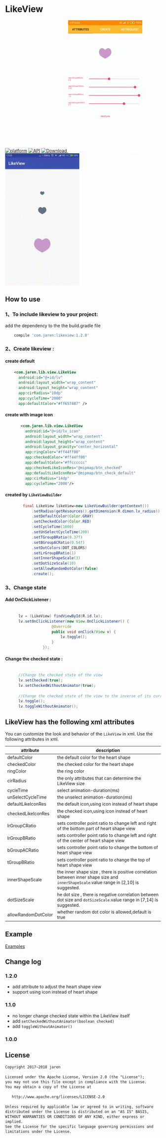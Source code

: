 
 # LikeView

[![platform](https://img.shields.io/badge/platform-Android-yellow.svg)](https://www.android.com)
[![API](https://img.shields.io/badge/API-14%2B-brightgreen.svg?style=flat)](https://android-arsenal.com/api?level=14)
[![Download](https://api.bintray.com/packages/qkxyjren/maven/likeview/images/download.svg) ](https://bintray.com/qkxyjren/maven/likeview/_latestVersion)
![preview 1.2.0](images/screenshot120.gif)
![preview 1.0.0](images/screenshot.gif)

## How to use

### 1、To include likeview to your project:

add the dependency to the the  build.gradle file

```gradle
    compile 'com.jaren:likeview:1.2.0'
```
### 2、Create likeview :

#### create default
  ```xml
      <com.jaren.lib.view.LikeView
        android:id="@+id/lv"
        android:layout_width="wrap_content"
        android:layout_height="wrap_content"
        app:cirRadius="10dp"
        app:cycleTime="2000"
        app:defaultColor="#ff657487" />
``` 
#### create with image icon
```xml
       <com.jaren.lib.view.LikeView
         android:id="@+id/lv_icon"
         android:layout_width="wrap_content"
         android:layout_height="wrap_content"
         android:layout_gravity="center_horizontal"
         app:ringColor="#ff44ff00"
         app:checkedColor="#ff44ff00"
         app:defaultColor="#ffcccccc"
         app:checkedLikeIconRes="@mipmap/btn_checked"
         app:defaultLikeIconRes="@mipmap/btn_check_default"
         app:cirRadius="14dp"
         app:cycleTime="2000"/>
```
#### created by `LikeViewBuilder`
```java
        final LikeView likeView=new LikeViewBuilder(getContext())
            .setRadius(getResources().getDimension(R.dimen.lv_radius))
            .setDefaultColor(Color.GRAY)
            .setCheckedColor(Color.RED)
            .setCycleTime(1600)
            .setUnSelectCycleTime(200)
            .setTGroupBRatio(0.37f)
            .setBGroupACRatio(0.54f)
            .setDotColors(DOT_COLORS)
            .setLrGroupBRatio(1)
            .setInnerShapeScale(3)
            .setDotSizeScale(10)
            .setAllowRandomDotColor(false)
            .create();

```

### 3、Change state
#### Add OnClickListener :

  ```java

        lv = (LikeView) findViewById(R.id.lv);
        lv.setOnClickListener(new View.OnClickListener() {
                       @Override
                       public void onClick(View v) {
                           lv.toggle();
                       }
                   });
```
#### Change the checked state :

  ```java

        //Change the checked state of the view
        lv.setChecked(true);
        lv.setCheckedWithoutAnimator(true);

        //Change the checked state of the view to the inverse of its current state
        lv.toggle();
        lv.toggleWithoutAnimator();
```
## LikeView has the following xml attributes

You can customize the look and behavior of the `LikeView` in xml. Use the following attributes in xml.

| attribute | description |
| --------------- | --------------------- |
|defaultColor|the default color for the heart shape|
|checkedColor|the checked color for the heart shape|
|ringColor|the ring color|
|cirRadius|the only attributes that can determine the LikeView size|
|cycleTime|select animation-duration(ms)|
|unSelectCycleTime|the unselect animation-duration(ms)|
|defaultLikeIconRes|the default icon,using icon instead of heart shape|
|checkedLikeIconRes|the checked icon,using icon instead of heart shape|
|lrGroupCRatio|sets controller point ratio to change left and right of the bottom part of heart shape view|
|lrGroupBRatio|sets controller point ratio to change left and right of the center of heart shape view|
|bGroupACRatio|sets controller point ratio to change the bottom of heart shape view|
|tGroupBRatio|sets controller point ratio to change the top of heart shape view|
|innerShapeScale|the inner shape size , there is  positive correlation between  inner shape size and `innerShapeScale`.value range in [2,10] is suggested.|
|dotSizeScale|he dot size , there is  negative correlation between dot size and `dotSizeScale`.value range in [7,14] is suggested. |
|allowRandomDotColor|whether random dot color is allowed,default is true|



## Example

[Examples](https://github.com/qkxyjren/LikeView/tree/master/app)

## Change log

### 1.2.0
- add attribute to adjust the heart shape view
- support using icon instead of heart shape

### 1.1.0
- no longer change checked state within the LikeView itself
- add `setCheckedWithoutAnimator(boolean checked)`
- add `toggleWithoutAnimator()`

### 1.0.0

License
----------

    Copyright 2017~2018 jaren

    Licensed under the Apache License, Version 2.0 (the "License");
    you may not use this file except in compliance with the License.
    You may obtain a copy of the License at

       http://www.apache.org/licenses/LICENSE-2.0

    Unless required by applicable law or agreed to in writing, software
    distributed under the License is distributed on an "AS IS" BASIS,
    WITHOUT WARRANTIES OR CONDITIONS OF ANY KIND, either express or implied.
    See the License for the specific language governing permissions and
    limitations under the License.